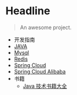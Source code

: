 # Headline

> An awesome project.

 - 开发指南
  - [JAVA](/java/README.md )
  - [Mysql](/mysql/README.md)
  - [Redis](/redis/README.md)
  - [Spring Cloud](/spring-cloud/README.md)
  - [Spring Cloud Alibaba](/spring-cloud-alibaba/README.md)
- 书籍
  - [Java 技术书籍大全](/book/README.md)